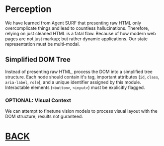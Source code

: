 # Perception
We have learned from Agent SURF that presenting raw HTML only overcomplicate things and lead to countless hallucinations. Therefore, relying on just cleaned HTML is a fatal flaw. Because of how modern web pages are not just markup; but rather dynamic applications. Our state representation must be multi-modal.

## Simplified DOM Tree
Instead of presenting raw HTML, process the DOM into a simplified tree structure. Each node should contain it's tag, important attributes (`id`, `class`, `aria-label`, `role`), and a unique identifier assigned by this module. Interactable elements (`<button>`, `<input>`) must be explicitly flagged.

### OPTIONAL: Visual Context
We can attempt to finetune vision models to process visual layout with the DOM structure, results not guranteed.

# [BACK](README.md)

